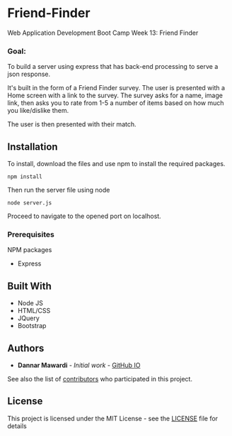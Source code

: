 # Friend-Finder
Web Application Development Boot Camp Week 13: Friend Finder

### Goal: 
To build a server using express that has back-end processing to serve a json response.  

It's built in the form of a Friend Finder survey. The user is presented with a Home screen with a link to the survey.  The survey asks for a name, image link, then asks you to rate from 1-5 a number of items based on how much you like/dislike them. 

The user is then presented with their match.

## Installation
To install, download the files and use npm to install the required packages.

```
npm install
```

Then run the server file using node
```
node server.js
```
Proceed to navigate to the opened port on localhost.


### Prerequisites
NPM packages
* Express

## Built With

* Node JS
* HTML/CSS
* JQuery
* Bootstrap

## Authors

* **Dannar Mawardi** - *Initial work* - [GitHub IO](https://dmawardi.github.io)

See also the list of [contributors](https://github.com/dmawardi/Friend-Finder/contributors) who participated in this project.

## License

This project is licensed under the MIT License - see the [LICENSE](LICENSE) file for details
